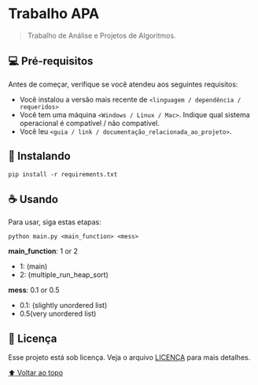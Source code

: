 # Trabalho APA

> Trabalho de Análise e Projetos de Algoritmos.

## 💻 Pré-requisitos

Antes de começar, verifique se você atendeu aos seguintes requisitos:
<!---Estes são apenas requisitos de exemplo. Adicionar, duplicar ou remover conforme necessário--->
* Você instalou a versão mais recente de `<linguagem / dependência / requeridos>`
* Você tem uma máquina `<Windows / Linux / Mac>`. Indique qual sistema operacional é compatível / não compatível.
* Você leu `<guia / link / documentação_relacionada_ao_projeto>`.

## 🚀 Instalando

```
pip install -r requirements.txt
```

## ☕ Usando

Para usar, siga estas etapas:

```
python main.py <main_function> <mess>
```
**main_function**: 1 or 2
- 1: (main)
- 2: (multiple_run_heap_sort)

**mess**: 0.1 or 0.5
- 0.1: (slightly unordered list)
- 0.5(very unordered list)

## 📝 Licença

Esse projeto está sob licença. Veja o arquivo [LICENÇA](LICENSE.md) para mais detalhes.

[⬆ Voltar ao topo](#trabalho-apa)<br>
